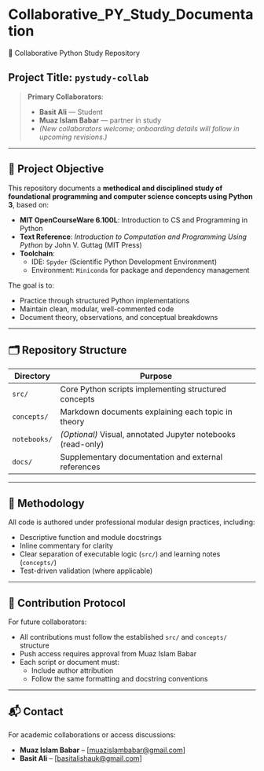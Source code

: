 # Collaborative_PY_Study_Documentation
 🧠 Collaborative Python Study Repository

## Project Title: `pystudy-collab`

> **Primary Collaborators**:  
> - **Basit Ali** — Student
> - **Muaz Islam Babar** — partner in study 
> - *(New collaborators welcome; onboarding details will follow in upcoming revisions.)*

---

## 🎯 Project Objective

This repository documents a **methodical and disciplined study of foundational programming and computer science concepts using Python 3**, based on:

- **MIT OpenCourseWare 6.100L**: Introduction to CS and Programming in Python
- **Text Reference**: *Introduction to Computation and Programming Using Python* by John V. Guttag (MIT Press)
- **Toolchain**:  
  - IDE: `Spyder` (Scientific Python Development Environment)  
  - Environment: `Miniconda` for package and dependency management

The goal is to:
- Practice through structured Python implementations
- Maintain clean, modular, well-commented code
- Document theory, observations, and conceptual breakdowns

---

## 🗂 Repository Structure

| Directory       | Purpose                                                                 |
|------------------|-------------------------------------------------------------------------|
| `src/`           | Core Python scripts implementing structured concepts                   |
| `concepts/`      | Markdown documents explaining each topic in theory                     |
| `notebooks/`     | *(Optional)* Visual, annotated Jupyter notebooks (read-only)           |
| `docs/`          | Supplementary documentation and external references                    |

---

## 🧪 Methodology

All code is authored under professional modular design practices, including:
- Descriptive function and module docstrings
- Inline commentary for clarity
- Clear separation of executable logic (`src/`) and learning notes (`concepts/`)
- Test-driven validation (where applicable)

---

## 📌 Contribution Protocol

For future collaborators:
- All contributions must follow the established `src/` and `concepts/` structure
- Push access requires approval from Muaz Islam Babar
- Each script or document must:
  - Include author attribution
  - Follow the same formatting and docstring conventions

---

## 📬 Contact

For academic collaborations or access discussions:
- **Muaz Islam Babar** – [muazislambabar@gmail.com]
- **Basit Ali** – [basitalishauk@gmail.com]

